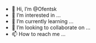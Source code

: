 - 👋 Hi, I’m @Ofentsk
- 👀 I’m interested in ...
- 🌱 I’m currently learning ...
- 💞️ I’m looking to collaborate on ...
- 📫 How to reach me ...

<!---
Ofentsk/Ofentsk is a ✨ special ✨ repository because its `README.md` (this file) appears on your GitHub profile.
You can click the Preview link to take a look at your changes.
--->
